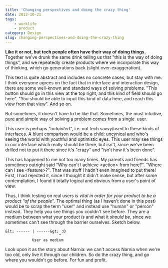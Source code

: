 ```yaml
---
title: 'Changing perspectives and doing the crazy thing'
date: 2013-10-21
tags:
    - worklife
    - product
category: Design
slug: changing-perspectives-and-doing-the-crazy-thing
---
```


**Like it or not, but tech people often have their way of doing things.** Together we've drunk the
same drink telling us that "this is the way of doing things", and we repeatedly create products
where we incorporate this way of thinking, which go generations back (slight over-exaggeration).

This text is quite abstract and includes no concrete cases, but stay with me. I think everyone
agrees on the fact that in interface and interaction design, there are some well-known and standard
ways of solving problems. "This button should go in this view at the top right, and this kind of
field should go here". "You should be able to input this kind of data here, and reach this view from
that view". And so on.

But sometimes, it doesn't have to be like that. Sometimes, the most intuitive, pure and simple way
of solving a problem comes from a single  user.

This user is perhaps _"untainted"_, i.e. not tech savvy/used to these kinds of interfaces. A blunt
comparison would be a child: uncynical and who's seeing the world with youthful and optimistic eyes.
This user may see things in our interface which really should be there, but isn't, since we've been
drilled not to put it there since it's "crazy" and "isn't how it's been done".

This has happened to me not too many times. My parents and friends has sometimes outright said "Why
can't I achieve &lt;action&gt; from here?". "Where can I see &lt;feature&gt;?". That was stuff I
hadn't even imagined to put there! First, I had rejected it, since I thought it didn't make sense,
but after some contemplation, I found it totally logical and obvious from a user's point of view.

Thus, I think testing on real users _is vital in order for your product to be a product "of the
people"_. The optimal thing (as I haven't done in this post) would be to scrap the term "user" and
instead use "human" or "person" instead. They help you see things you couldn't see before. They are
a medium between what your product _is_ and what it _should be_, since we sometimes can't see
through the barrier ourselves. Sketch below.

    &lt; ------ | ------&gt; :D
    						^
    			User as medium

Look upon it as the story about Narnia: we can't access Narnia when we're too old, only live it
through our children. So do the crazy thing, and go where you wouldn't go before. For fun and
profit.
